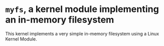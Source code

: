 # `myfs`, a kernel module implementing an in-memory filesystem

This kernel implements a very simple in-memory filesystem using a Linux Kernel Module.
